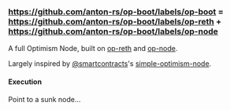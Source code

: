 ### https://github.com/anton-rs/op-boot/labels/op-boot = https://github.com/anton-rs/op-boot/labels/op-reth + https://github.com/anton-rs/op-boot/labels/op-node

A full Optimism Node, built on [op-reth](https://github.com/anton-rs/op-reth) and [op-node](https://github.com/ethereum-optimism/optimism/tree/develop/op-node).

Largely inspired by [@smartcontracts](https://github.com/smartcontracts)'s [simple-optimism-node](https://github.com/smartcontracts/simple-optimism-node).

#### Execution

Point to a sunk node...
